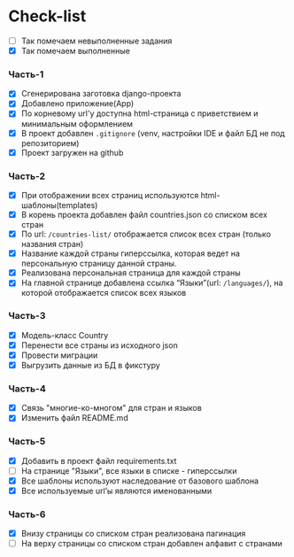 # Check-list
- [ ] Так помечаем невыполненные задания
- [x] Так помечаем выполненные

### Часть-1
- [x] Сгенерирована заготовка django-проекта
- [x] Добавлено приложение(App)
- [x] По корневому url'у доступна html-страница с приветствием и минимальным оформлением
- [x] В проект добавлен `.gitignore` (venv, настройки IDE и файл БД не под репозиторием)
- [x] Проект загружен на github

### Часть-2
- [x] При отображении всех страниц используются html-шаблоны(templates)
- [x] В корень проекта добавлен файл countries.json со списком всех стран
- [x] По url: `/countries-list/` отображается список всех стран (только названия стран)
- [x] Название каждой страны гиперссылка, которая ведет на персональную страницу данной страны.
- [x] Реализована персональная страница для каждой страны
- [x] На главной странице добавлена ссылка “Языки”(url: `/languages/`), на которой отображается список всех языков

### Часть-3
- [x] Модель-класс Country
- [x] Перенести все страны из исходного json
- [x] Провести миграции
- [x] Выгрузить данные из БД в фикстуру

### Часть-4
- [x] Связь "многие-ко-многом" для стран и языков
- [x] Изменить файл README.md

### Часть-5
- [x] Добавить в проект файл requirements.txt
- [ ] На странице "Языки", все языки в списке - гиперссылки
- [x] Все шаблоны используют наследование от базового шаблона
- [x] Все используемые url’ы являются именованными

### Часть-6
- [x] Внизу страницы со списком стран реализована пагинация
- [ ] На верху страницы со списком стран добавлен алфавит с странами